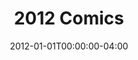---
title: "2012 Comics"
type: "manual-list"
date: 2012-01-01T00:00:00-04:00
draft: false
is_subpage: true
exclude_from_nav: true
nav_category: "grafald_years"
show_dates: true
manual_links:
    - projects/grafald/comics/1.md
    - projects/grafald/comics/2.md
    - projects/grafald/comics/3.md
    - projects/grafald/comics/4.md
    - projects/grafald/comics/5.md
    - projects/grafald/comics/6.md
    - projects/grafald/comics/7.md
    - projects/grafald/comics/8.md
    - projects/grafald/comics/9-1.md
    - projects/grafald/comics/9-2.md
    - projects/grafald/comics/bonus_1.md
    - projects/grafald/comics/10.md
    - projects/grafald/comics/bonus_2.md
    - projects/grafald/comics/11.md
    - projects/grafald/comics/bonus_3.md
    - projects/grafald/comics/12.md
    - projects/grafald/comics/bonus_4.md
    - projects/grafald/comics/13.md
    - projects/grafald/comics/bonus_5.md
    - projects/grafald/comics/14.md
    - projects/grafald/comics/15.md
    - projects/grafald/comics/bonus_6.md
    - projects/grafald/comics/16.md
    - projects/grafald/comics/17.md
    - projects/grafald/comics/18.md
    - projects/grafald/comics/19.md
    - projects/grafald/comics/20.md
    - projects/grafald/comics/21.md
    - projects/grafald/comics/22.md
    - projects/grafald/comics/bonus_7.md
    - projects/grafald/comics/23.md
    - projects/grafald/comics/24.md
    - projects/grafald/comics/bonus_8.md
    - projects/grafald/comics/25.md
    - projects/grafald/comics/bonus_9.md
    - projects/grafald/comics/26.md
    - projects/grafald/comics/27.md
    - projects/grafald/comics/28-1.md
    - projects/grafald/comics/bonus_10.md
    - projects/grafald/comics/28-2.md
    - projects/grafald/comics/bonus_11.md
    - projects/grafald/comics/bonus_12.md
    - projects/grafald/comics/bonus_13.md
---
